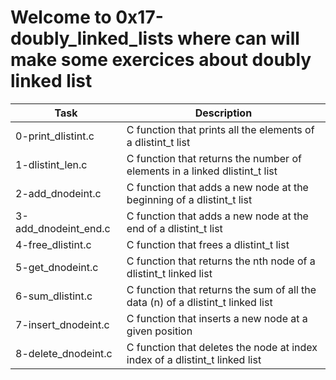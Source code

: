 # Welcome to 0x17-doubly_linked_lists where can will make some exercices about doubly linked list
| Task | Description |
| ---- | ----------- |
| 0-print_dlistint.c | C function that prints all the elements of a dlistint_t list |
| 1-dlistint_len.c | C function that returns the number of elements in a linked dlistint_t list |
| 2-add_dnodeint.c | C function that adds a new node at the beginning of a dlistint_t list |
| 3-add_dnodeint_end.c | C function that adds a new node at the end of a dlistint_t list |
| 4-free_dlistint.c | C function that frees a dlistint_t list |
| 5-get_dnodeint.c | C function that returns the nth node of a dlistint_t linked list |
| 6-sum_dlistint.c | C function that returns the sum of all the data (n) of a dlistint_t linked list |
| 7-insert_dnodeint.c | C function that inserts a new node at a given position |
| 8-delete_dnodeint.c | C function that deletes the node at index index of a dlistint_t linked list |
